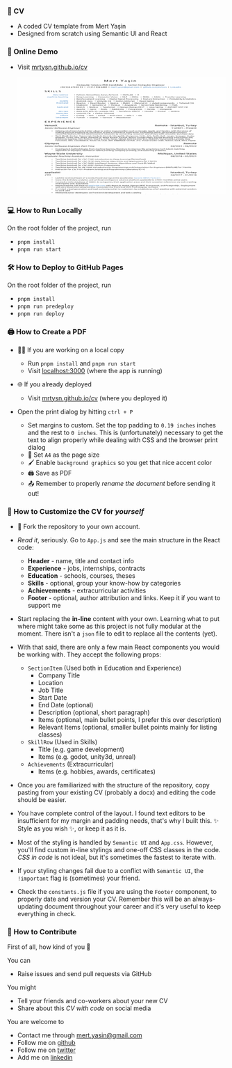 ### 📝 CV

- A coded CV template from Mert Yaşin
- Designed from scratch using Semantic UI and React

### 🔗 Online Demo

- Visit [mrtysn.github.io/cv](https://mrtysn.github.io/cv/)

  [![CV Preview](cv-preview.gif)](https://mrtysn.github.io/cv/)

### 💻 How to Run Locally

On the root folder of the project, run

- `pnpm install`
- `pnpm run start`

### 🛠️ How to Deploy to GitHub Pages

On the root folder of the project, run

- `pnpm install`
- `pnpm run predeploy`
- `pnpm run deploy`

### 🖨️ How to Create a PDF

- 👨‍💻 If you are working on a local copy

  - Run `pnpm install` and `pnpm run start`
  - Visit [localhost:3000](http://localhost:3000) (where the app is running)

- 🌐 If you already deployed

  - Visit [mrtysn.github.io/cv](https://mrtysn.github.io/cv/) (where you deployed it)

- Open the print dialog by hitting `ctrl + P`
  - Set margins to custom. Set the top padding to `0.19 inches` inches and the rest to `0 inches`. This is (unfortunately) necessary to get the text to align properly while dealing with CSS and the browser print dialog
  - 📃 Set `A4` as the page size
  - 🖌️ Enable `background graphics` so you get that nice accent color
  - 🖨️ Save as PDF
  - 📤 Remember to properly _rename the document_ before sending it out!

### 🎨 How to Customize the CV for _yourself_

- 🍴 Fork the repository to your own account.

- _Read it_, seriously. Go to `App.js` and see the main structure in the React code:

  - **Header** - name, title and contact info
  - **Experience** - jobs, internships, contracts
  - **Education** - schools, courses, theses
  - **Skills** - optional, group your know-how by categories
  - **Achievements** - extracurricular activities
  - **Footer** - optional, author attribution and links. Keep it if you want to support me

- Start replacing the **in-line** content with your own. Learning what to put where might take some as this project is not fully modular at the moment. There isn't a `json` file to edit to replace all the contents (yet).
- With that said, there are only a few main React components you would be working with. They accept the following props:
  - `SectionItem` (Used both in Education and Experience)
    - Company Title
    - Location
    - Job Title
    - Start Date
    - End Date (optional)
    - Description (optional, short paragraph)
    - Items (optional, main bullet points, I prefer this over description)
    - Relevant Items (optional, smaller bullet points mainly for listing classes)
  - `SkillRow` (Used in Skills)
    - Title (e.g. game development)
    - Items (e.g. godot, unity3d, unreal)
  - `Achievements` (Extracurricular)
    - Items (e.g. hobbies, awards, certificates)
- Once you are familiarized with the structure of the repository, copy pasting from your existing CV (probably a docx) and editing the code should be easier.

- You have complete control of the layout. I found text editors to be insufficient for my margin and padding needs, that's why I built this. ✨ Style as you wish ✨, or keep it as it is.
- Most of the styling is handled by `Semantic UI` and `App.css`. However, you'll find custom in-line stylings and one-off CSS classes in the code. _CSS in code_ is not ideal, but it's sometimes the fastest to iterate with.
- If your styling changes fail due to a conflict with `Semantic UI`, the `!important` flag is (sometimes) your friend.
- Check the `constants.js` file if you are using the `Footer` component, to properly date and version your CV. Remember this will be an always-updating document throughout your career and it's very useful to keep everything in check.

### 🙌 How to Contribute

First of all, how kind of you 🤗

You can

- Raise issues and send pull requests via GitHub

You might

- Tell your friends and co-workers about your new CV
- Share about this _CV with code_ on social media

You are welcome to

- Contact me through [mert.yasin@gmail.com](mailto:mert.yasin@gmail.com)
- Follow me on [github](https://github.com/mrtysn)
- Follow me on [twitter](https://twitter.com/mertyas_in)
- Add me on [linkedin](linkedin.com/in/mert-yasin/)
